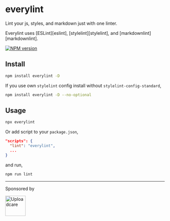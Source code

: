 # everylint

Lint your js, styles, and markdown just with one linter.

Everylint uses [ESLint][eslint], [stylelint][stylelint],
and [markdownlint][markdownlint].

[![NPM version][npm-img]][npm-url]

[npm-img]: http://img.shields.io/npm/v/everylint.svg
[npm-url]: https://www.npmjs.org/package/everylint

## Install

```bash
npm install everylint -D
```

If you use own `stylelint` config install without `stylelint-config-standard`,

```bash
npm install everylint -D --no-optional
```

## Usage

```bash
npx everylint
```

Or add script to your `package.json`,

```json
"scripts": {
  "lint": "everylint",
  ...
}
```

and run,

```bash
npm run lint
```

---

Sponsored by

<a href="https://uploadcare.com/?utm_source=github&utm_campaign=everylint">
  <img height="64"
       src="https://ucarecdn.com/74c4d283-f7cf-45d7-924c-fc77345585af/uclogohorizontal.svg"
       alt="Uploadcare">
</a>
